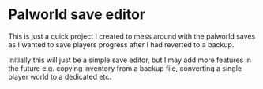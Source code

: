 # Palworld save editor

This is just a quick project I created to mess around with the palworld saves as I wanted to save players progress after I had reverted to a backup.

Initially this will just be a simple save editor, but I may add more features in the future e.g. copying inventory from a backup file, converting a single player world to a dedicated etc.
